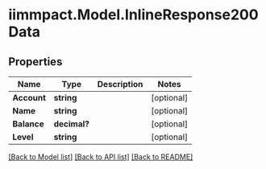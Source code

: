 # iimmpact.Model.InlineResponse200Data
## Properties

Name | Type | Description | Notes
------------ | ------------- | ------------- | -------------
**Account** | **string** |  | [optional] 
**Name** | **string** |  | [optional] 
**Balance** | **decimal?** |  | [optional] 
**Level** | **string** |  | [optional] 

[[Back to Model list]](../README.md#documentation-for-models) [[Back to API list]](../README.md#documentation-for-api-endpoints) [[Back to README]](../README.md)


